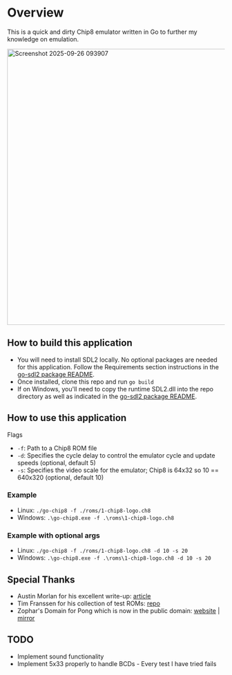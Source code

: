 # Overview
This is a quick and dirty Chip8 emulator written in Go to further my knowledge on emulation.

<img width="1280" height="640" alt="Screenshot 2025-09-26 093907" src="https://github.com/user-attachments/assets/1b4baf20-7b53-4905-9b3b-a588fba8cd50" />

## How to build this application
- You will need to install SDL2 locally. No optional packages are needed for this application. Follow the Requirements section instructions in the [go-sdl2 package README](https://github.com/veandco/go-sdl2?tab=readme-ov-file#requirements).
- Once installed, clone this repo and run `go build`
- If on Windows, you'll need to copy the runtime SDL2.dll into the repo directory as well as indicated in the [go-sdl2 package README](https://github.com/veandco/go-sdl2?tab=readme-ov-file#requirements).

## How to use this application

Flags
- `-f`: Path to a Chip8 ROM file
- `-d`: Specifies the cycle delay to control the emulator cycle and update speeds (optional, default 5)
- `-s`: Specifies the video scale for the emulator; Chip8 is 64x32 so 10 == 640x320 (optional, default 10)

### Example
- Linux: `./go-chip8 -f ./roms/1-chip8-logo.ch8`
- Windows: `.\go-chip8.exe -f .\roms\1-chip8-logo.ch8`

### Example with optional args
- Linux: `./go-chip8 -f ./roms/1-chip8-logo.ch8 -d 10 -s 20`
- Windows: `.\go-chip8.exe -f .\roms\1-chip8-logo.ch8 -d 10 -s 20`

## Special Thanks
- Austin Morlan for his excellent write-up: [article](https://austinmorlan.com/posts/chip8_emulator/)
- Tim Franssen for his collection of test ROMs: [repo](https://github.com/Timendus/chip8-test-suite)
- Zophar's Domain for Pong which is now in the public domain: [website](https://www.zophar.net/pdroms/chip8.html) | [mirror](https://archive.org/details/Chip-8RomsThatAreInThePublicDomain)

## TODO
- Implement sound functionality
- Implement 5x33 properly to handle BCDs - Every test I have tried fails
